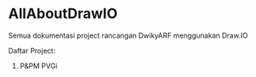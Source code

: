 # AllAboutDrawIO
Semua dokumentasi project rancangan DwikyARF menggunakan Draw.IO

Daftar Project:
1. P&PM PVGi
